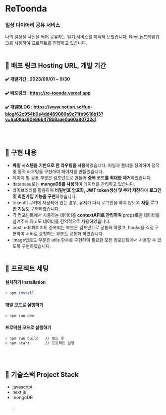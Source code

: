 # ReToonda

### 일상 다이어리 공유 서비스

나의 일상을 사진을 찍어 공유하는 일기 서비스를 제작해 보았습니다. Next.js프레임워크를 사용하여 프로젝트를 진행하고 있습니다.
<br>
<br>

## 🍎 배포 링크 Hosting URL, 개발 기간

#### ✔️ 개발기간 : 2023/09/01 ~ 9/30<br>

#### ✔️ 배포링크 : https://re-toonda.vercel.app<br>

#### ✔️ 개발BLOG : https://www.notion.so/fun-blog/62c954b0e4dd489089a9c71fb9616b13?v=6a09aa90e86b478b8aae0a60a80732c1<br>

<br>
<br>

## 🍋 구현 내용

- **파일 시스템을 기반으로 한 라우팅을 사용**하였습니다. 파일과 폴더를 정의하여 정적 및 동적 라우팅을 구현하여 페이지를 만들었습니다.
- 페이지 별 공통 부분은 컴포넌트로 만들어 **중복 코드를 최대한 제거**하였습니다.
- database로는 **mongoDB를 사용**하여 데이터를 관리하고 있습니다.
- 라이브러리를 활용하여 **비밀번호 암호화, JWT token생성 및 쿠키 저장**하여 **로그인 및 회원가입 기능을 구현**하였습니다.
- token이 쿠키에 저장되어 있는 경우, 유저가 다시 로그인을 하지 않도록 **자동 로그인 기능**도 구현하였습니다.
- 각 컴포넌트에서 사용하는 데이터를 **contextAPI로 관리하여** props로만 데이터를 넘겨주지 않고도 데이터를 전역적으로 사용하였습니다.
- post, edit페이지의 중복되는 부분은 컴포넌트로 공통화 하였고, hooks을 직접 구현하여 서버로 요청하는 부분도 공통화 하였습니다.
- image업로드 부분은 utils 함수로 구현하여 필요한 모든 컴포넌트에서 사용할 수 있도록 구현하였습니다.
  <br>
  <br>

## 🍊 프로젝트 세팅

#### 설치하기 Installation

```bash
> npm install
```

#### 개발 모드로 실행하기

```bash
> npm run dev
```

#### 프로덕션 모드로 실행하기

```bash
> npm run build   // 빌드 후
> npm start       // 프로젝트 실행
```

<br>
<br>

## 🍏 기술스택 Project Stack

- javascript
- next.js
- mongoDB
  <br>
  <br>
  .
